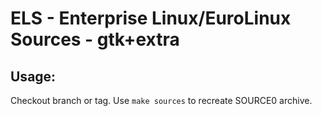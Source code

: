 # ELS - Enterprise Linux/EuroLinux Sources - gtk+extra
 
## Usage:
  Checkout branch or tag. Use `make sources` to recreate  SOURCE0 archive.
